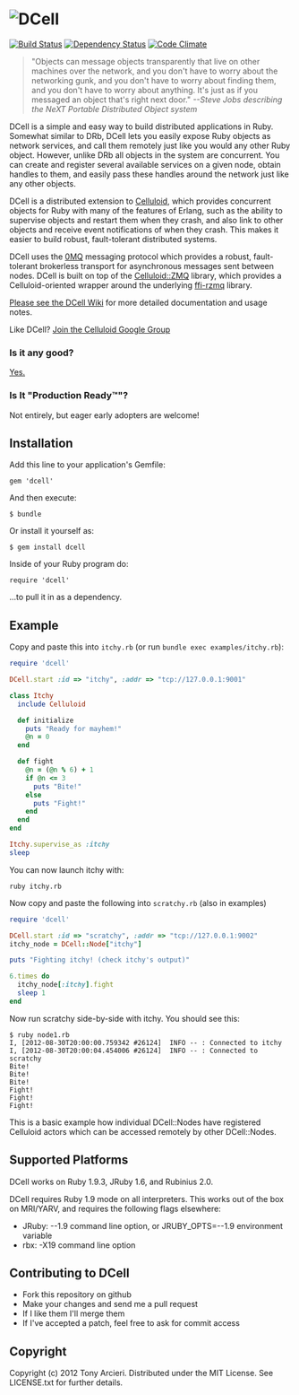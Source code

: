 ![DCell](https://github.com/celluloid/dcell/raw/master/logo.png)
=====
[![Build Status](https://secure.travis-ci.org/celluloid/dcell.png?branch=master)](http://travis-ci.org/celluloid/dcell)
[![Dependency Status](https://gemnasium.com/celluloid/dcell.png)](https://gemnasium.com/celluloid/dcell)
[![Code Climate](https://codeclimate.com/badge.png)](https://codeclimate.com/github/celluloid/dcell)

> "Objects can message objects transparently that live on other machines
> over the network, and you don't have to worry about the networking gunk,
> and you don't have to worry about finding them, and you don't have to
> worry about anything. It's just as if you messaged an object that's
> right next door."
> _--Steve Jobs describing the NeXT Portable Distributed Object system_

DCell is a simple and easy way to build distributed applications in Ruby.
Somewhat similar to DRb, DCell lets you easily expose Ruby objects as network
services, and call them remotely just like you would any other Ruby object.
However, unlike DRb all objects in the system are concurrent. You can create
and register several available services on a given node, obtain handles to
them, and easily pass these handles around the network just like any other
objects.

DCell is a distributed extension to [Celluloid][celluloid], which provides
concurrent objects for Ruby with many of the features of Erlang, such as the
ability to supervise objects and restart them when they crash, and also link to
other objects and receive event notifications of when they crash. This makes
it easier to build robust, fault-tolerant distributed systems.

DCell uses the [0MQ][zeromq] messaging protocol which provides a robust,
fault-tolerant brokerless transport for asynchronous messages sent between
nodes. DCell is built on top of the [Celluloid::ZMQ][celluloid-zmq] library,
which provides a Celluloid-oriented wrapper around the underlying
[ffi-rzmq][ffi-rzmq] library.

[Please see the DCell Wiki](https://github.com/celluloid/dcell/wiki)
for more detailed documentation and usage notes.

Like DCell? [Join the Celluloid Google Group][googlegroup]

[celluloid]: http://celluloid.io/
[zeromq]: http://www.zeromq.org/
[celluloid-zmq]: https://github.com/celluloid/celluloid-zmq
[ffi-rzmq]: https://github.com/chuckremes/ffi-rzmq
[googlegroup]: http://groups.google.com/group/celluloid-ruby

### Is it any good?

[Yes.](http://news.ycombinator.com/item?id=3067434)

### Is It "Production Ready™"?

Not entirely, but eager early adopters are welcome!

Installation
------------

Add this line to your application's Gemfile:

    gem 'dcell'

And then execute:

    $ bundle

Or install it yourself as:

    $ gem install dcell

Inside of your Ruby program do:

    require 'dcell'

...to pull it in as a dependency.

Example
-------

Copy and paste this into `itchy.rb` (or run `bundle exec examples/itchy.rb`):

```ruby
require 'dcell'

DCell.start :id => "itchy", :addr => "tcp://127.0.0.1:9001"

class Itchy
  include Celluloid

  def initialize
    puts "Ready for mayhem!"
    @n = 0
  end

  def fight
    @n = (@n % 6) + 1
    if @n <= 3
      puts "Bite!"
    else
      puts "Fight!"
    end
  end
end

Itchy.supervise_as :itchy
sleep
```

You can now launch itchy with:

```
ruby itchy.rb
```

Now copy and paste the following into `scratchy.rb` (also in examples)

```ruby
require 'dcell'

DCell.start :id => "scratchy", :addr => "tcp://127.0.0.1:9002"
itchy_node = DCell::Node["itchy"]

puts "Fighting itchy! (check itchy's output)"

6.times do
  itchy_node[:itchy].fight
  sleep 1
end
```

Now run scratchy side-by-side with itchy. You should see this:

```
$ ruby node1.rb
I, [2012-08-30T20:00:00.759342 #26124]  INFO -- : Connected to itchy
I, [2012-08-30T20:00:04.454006 #26124]  INFO -- : Connected to scratchy
Bite!
Bite!
Bite!
Fight!
Fight!
Fight!
```

This is a basic example how individual DCell::Nodes have registered Celluloid actors which can be accessed remotely by other DCell::Nodes.

Supported Platforms
-------------------

DCell works on Ruby 1.9.3, JRuby 1.6, and Rubinius 2.0.

DCell requires Ruby 1.9 mode on all interpreters. This works out of the
box on MRI/YARV, and requires the following flags elsewhere:

* JRuby: --1.9 command line option, or JRUBY_OPTS=--1.9 environment variable
* rbx: -X19 command line option

Contributing to DCell
-------------------------

* Fork this repository on github
* Make your changes and send me a pull request
* If I like them I'll merge them
* If I've accepted a patch, feel free to ask for commit access

Copyright
---------

Copyright (c) 2012 Tony Arcieri. Distributed under the MIT License.
See LICENSE.txt for further details.
